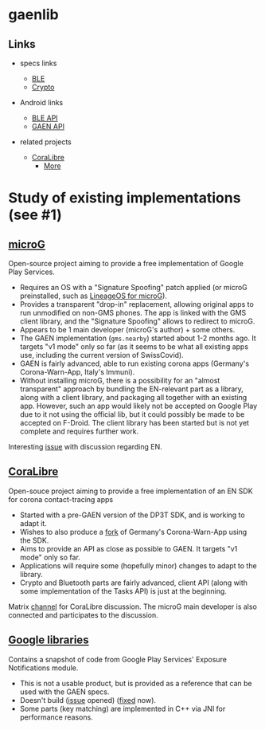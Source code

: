 # gaenlib

## Links

* specs links
    * [BLE](https://www.blog.google/documents/70/Exposure_Notification_-_Bluetooth_Specification_v1.2.2.pdf)
    * [Crypto](https://blog.google/documents/69/Exposure_Notification_-_Cryptography_Specification_v1.2.1.pdf)

* Android links
    * [BLE API](https://developer.android.com/guide/topics/connectivity/bluetooth-le)
    * [GAEN API](https://developers.google.com/android/exposure-notifications/exposure-notifications-api)

* related projects
    * [CoraLibre](https://github.com/CoraLibre/CoraLibre-android-sdk)
        * [More](https://github.com/corona-warn-app/cwa-app-android/issues/75)


# Study of existing implementations (see #1)

## [microG](https://microg.org/)
Open-source project aiming to provide a free implementation of Google Play Services.

  - Requires an OS with a "Signature Spoofing" patch applied (or microG preinstalled, such as [LineageOS for microG](https://lineage.microg.org/)).
  - Provides a transparent "drop-in" replacement, allowing original apps to run unmodified on non-GMS phones. The app is linked with the GMS client library, and the "Signature Spoofing" allows to redirect to microG.
  - Appears to be 1 main developer (microG's author) + some others.
  - The GAEN implementation (`gms.nearby`) started about 1-2 months ago. It targets "v1 mode" only so far (as it seems to be what all existing apps use, including the current version of SwissCovid).
  - GAEN is fairly advanced, able to run existing corona apps (Germany's Corona-Warn-App, Italy's Immuni).
  - Without installing microG, there is a possibility for an "almost transparent" approach by bundling the EN-relevant part as a library, along with a client library, and packaging all together with an existing app. However, such an app would likely not be accepted on Google Play due to it not using the official lib, but it could possibly be made to be accepted on F-Droid. The client library has been started but is not yet complete and requires further work.

Interesting [issue](https://github.com/microg/android_packages_apps_GmsCore/issues/1057) with discussion regarding EN.

## [CoraLibre](https://github.com/CoraLibre/CoraLibre-android-sdk)
Open-souce project aiming to provide a free implementation of an EN SDK for corona contact-tracing apps

  - Started with a pre-GAEN version of the DP3T SDK, and is working to adapt it.
  - Wishes to also produce a [fork](https://github.com/CoraLibre/CoraLibre-android) of Germany's Corona-Warn-App using the SDK. 
  - Aims to provide an API as close as possible to GAEN. It targets "v1 mode" only so far.
  - Applications will require some (hopefully minor) changes to adapt to the library.
  - Crypto and Bluetooth parts are fairly advanced, client API (along with some implementation of the Tasks API) is just at the beginning.

Matrix [channel](https://app.element.io/#/room/#coralibre:matrix.org) for CoraLibre discussion. The microG main developer is also connected and participates to the discussion.

## [Google libraries](https://github.com/google/exposure-notifications-internals/pull/15)
Contains a snapshot of code from Google Play Services' Exposure Notifications module.

  - This is not a usable product, but is provided as a reference that can be used with the GAEN specs.
  - Doesn't build ([issue](https://github.com/google/exposure-notifications-internals/issues/13) opened) ([fixed](https://github.com/google/exposure-notifications-internals/commit/da29e8f8ec2a3e970e1a435d5e40013b1a0e6172) now).
  - Some parts (key matching) are implemented in C++ via JNI for performance reasons.

